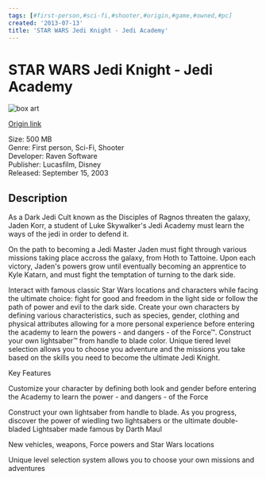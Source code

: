 ```yaml
---
tags: [#first-person,#sci-fi,#shooter,#origin,#game,#owned,#pc]
created: '2013-07-13'
title: 'STAR WARS Jedi Knight - Jedi Academy'
---
```

# STAR WARS Jedi Knight - Jedi Academy

![box art](https://data4.origin.com/asset/content/dam/originx/web/app/games/star-wars/star-wars-jedi-knight-jedi-academy/Screenshots/2.jpg/29b47b33-bff2-4bc4-87c3-c198abd32146/original.jpg)

[Origin link](https://www.origin.com/usa/en-us/store/star-wars/star-wars-jedi-knight-jedi-academy)

Size: 500 MB  
Genre: First person, Sci-Fi, Shooter  
Developer: Raven Software  
Publisher: Lucasfilm, Disney  
Released: September 15, 2003  


## Description

As a Dark Jedi Cult known as the Disciples of Ragnos threaten the galaxy, Jaden Korr, a student of Luke Skywalker's Jedi Academy must learn the ways of the jedi in order to defend it.

On the path to becoming a Jedi Master Jaden must fight through various missions taking place accross the galaxy, from Hoth to Tattoine. Upon each victory, Jaden's powers grow until eventually becoming an apprentice to Kyle Katarn, and must fight the temptation of turning to the dark side.

Interact with famous classic Star Wars locations and characters while facing the ultimate choice: fight for good and freedom in the light side or follow the path of power and evil to the dark side. Create your own characters by defining various characteristics, such as species, gender, clothing and physical attributes allowing for a more personal experience before entering the academy to learn the powers - and dangers - of the Force™. Construct your own lightsaber™ from handle to blade color. Unique tiered level selection allows you to choose you adventure and the missions you take based on the skills you need to become the ultimate Jedi Knight.

Key Features

Customize your character by defining both look and gender before entering the Academy to learn the power - and dangers - of the Force

Construct your own lightsaber from handle to blade. As you progress, discover the power of wiedling two lightsabers or the ultimate double-bladed Lightsaber made famous by Darth Maul

New vehicles, weapons, Force powers and Star Wars locations

Unique level selection system allows you to choose your own missions and adventures

